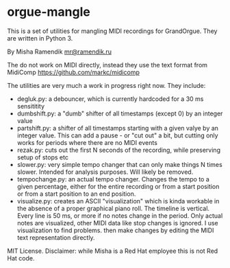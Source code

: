 # orgue-mangle

This is a set of utilities for mangling MIDI recordings for GrandOrgue. They are written in Python 3.

By Misha Ramendik mr@ramendik.ru

The do not work on MIDI directly, instead they use the text format from MidiComp https://github.com/markc/midicomp

The utilities are very much a work in progress right now. They include:

* degluk.py: a debouncer, which is currently hardcoded for a 30 ms sensititity
* dumbshift.py: a "dumb" shifter of all timestamps (except 0) by an integer value
* partshift.py: a shifter of all timestamps starting with a given valye by an integer value. This can add a pause - or "cut out" a bit, but cutting only works for periods where there are no MIDI events
* rezak.py: cuts out the first N seconds of the recording, while preserving setup of stops etc
* slower.py: very simple tempo changer that can only make things N times slower. Intended for analysis purposes. Will likely be removed.
* tempochange.py: an actual tempo changer. Changes the tempo to a given percentage, either for the entire recording or from a start position or from a start position to an end position. 
* visualize.py: creates an ASCII "visualization" which is kinda workable in the absence of a proper graphical piano roll. The timeline is vertical. Every line is 50 ms, or more if no notes change in the period. Only actual notes are visualized, other MIDI data like stop changes is ignored. I use visualization to find problems. then make changes by editing the MIDI text representation directly.

MIT License. Disclaimer: while Misha is a Red Hat employee this is not Red Hat code.

